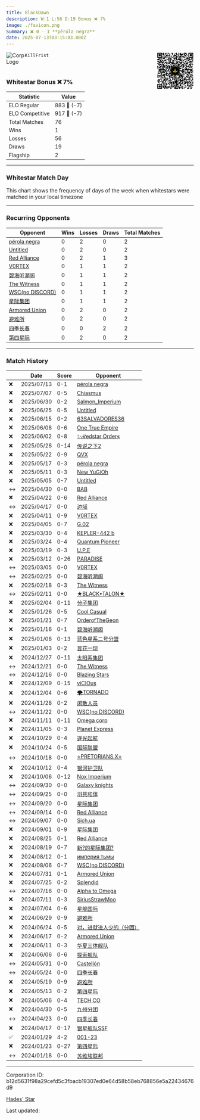 ```yaml
---
title: ​BlackDawn
description: W:1 L:56 D:19 Bonus ❌ 7%
image: ./favicon.png
Summary: ❌ 0 - 1 **pérola negra**
date: 2025-07-13T03:15:03.000Z
---
```

<head>
<link rel="icon" type="image/x-icon" href="./favicon.ico">
</head>
<img align="left" width="50" height="50" src="./favicon.ico" alt="Corp Logo"><img align="right" width="100" height="100" src="./qr.png" alt="QR Code">

```
KillFrist
```
<br>

### Whitestar Bonus ❌ 7%

| Statistic | Value |
| --- | --- |
| ELO Regular | 883 🔻  (-7)|
| ELO Competitive | 917 🔻  (-7)|
| Total Matches | 76 |
| Wins | 1 |
| Losses | 56 |
| Draws | 19 |
| Flagship | 2 |

---

### Whitestar Match Day

This chart shows the frequency of days of the week when whitestars were matched in your local timezone

<!-- Load Chart.js from jsDelivr CDN -->
<script src="https://cdn.jsdelivr.net/npm/chart.js@4.0.1"></script>

<!-- Create a canvas element where the chart will be rendered -->
<canvas id="myChart" width="400" height="200"></canvas>

<!-- JavaScript code to render the bar chart -->
<script>
    document.addEventListener("DOMContentLoaded", function() {
        // Ensure scanTime is an array; if empty, handle accordingly
        let timestamps = [1751944503,1751421182,1750864158,1750382563,1749555055,1748962533,1748447789,1748008744,1747521062,1747060174,1746546415,1746043224,1745552369,1744907114,1744439533,1743957214,1743450536,1742929086,1742417284,1741922334,1741382356,1740768134,1740072892,1739478861,1738864551,1738271006,1737491138,1737044576,1736556803,1735888514,1735451573,1734863182,1734322329,1733875537,1733348489,1732855092,1732376486,1731811538,1730911546,1730411731,1729781785,1729317604,1728791063,1728322514,1727802311,1727303542,1726838319,1726374634,1725913783,1725249338,1724798029,1724181949,1723605588,1723061366,1722546889,1722007946,1721500787,1720723310,1720267098,1719658075,1719208091,1718759126,1718229165,1717696248,1717200031,1716714883,1716159173,1715660112,1715210033,1714540211,1714042337,1713414111,1712945957,1706074719,1705589382,1705113074];

        const fontColor = 'rgba(64, 128, 160, 1)';

        // Function to convert Unix timestamps to day of the week (0=Sunday, 6=Saturday)
        function getDayOfWeek(timestamp) {
            return new Date(timestamp * 1000).getDay();
        }

        // Initialize an array to count occurrences for each day of the week
        let dayCounts = [0, 0, 0, 0, 0, 0, 0];

        // Populate the dayCounts array based on the scanTime data
        timestamps.forEach(ts => {
            let dayOfWeek = getDayOfWeek(ts);
            dayCounts[dayOfWeek]++;
        });

        // Chart.js configuration for the bar chart
        const data = {
            labels: ['Sunday', 'Monday', 'Tuesday', 'Wednesday', 'Thursday', 'Friday', 'Saturday'],
            datasets: [{
                data: dayCounts,
                backgroundColor: [
                    'rgba(0, 191, 255, 0.2)',   // Deep Sky Blue (Sunday)
                    'rgba(135, 206, 250, 0.2)', // Light Sky Blue (Monday)
                    'rgba(173, 216, 230, 0.2)', // Light Blue (Tuesday)
                    'rgba(214, 236, 243, 0.2)', // Custom light blue (Wednesday)
                    'rgba(173, 216, 230, 0.2)', // Light Blue (Thursday)
                    'rgba(135, 206, 250, 0.2)', // Light Sky Blue (Friday)
                    'rgba(0, 191, 255, 0.2)'    // Deep Sky Blue (Saturday)
                ],
                borderColor: [
                    'rgba(0, 191, 255, 1)',
                    'rgba(135, 206, 250, 1)',
                    'rgba(173, 216, 230, 1)',
                    'rgba(214, 236, 243, 1)',
                    'rgba(173, 216, 230, 1)',
                    'rgba(135, 206, 250, 1)',
                    'rgba(0, 191, 255, 1)'
                ],
                borderWidth: 1,
                minBarLength: 5
            }]
        };

        const config = {
            type: 'bar',
            data: data,
            options: {
                scales: {
                    y: {
                        beginAtZero: true,
                        ticks: {
                            stepSize: 1,
                            color: fontColor
                        },
                        grid: {
                            color: 'rgba(255, 255, 255, 0.2)'
                        }
                    },
                    x: {
                        ticks: {
                            color: fontColor
                        },
                        grid: {
                            display: false 
                        }
                    }
                },
                plugins: {
                    legend: {
                        display: false
                    }
                }
            }
        };

        // Render the chart
        const ctx = document.getElementById('myChart').getContext('2d');
        const myChart = new Chart(ctx, config);
    });
</script>
    
---
### Recurring Opponents

| Opponent | Wins | Losses | Draws | Total Matches |
| --- | --- | --- | --- | --- |
| [pérola negra](https://ws.tsl.rocks/corp/731b9063ad91473ffe9bbd2721ce5b77e0774b482c7d88033ce2ba6f834b535a/) | 0 | 2 | 0 | 2 |
| [Untitled](https://ws.tsl.rocks/corp/305784e9338a041a730cb3abeb4244f9bfd32abf704e052a1920bf6fb7a11eb3/) | 0 | 2 | 0 | 2 |
| [Red Alliance](https://ws.tsl.rocks/corp/72789009cc9ae3283afaad2d17fcfbd83e52175a6d6e4ec1a7161ef38645b0d8/) | 0 | 2 | 1 | 3 |
| [V0RTEX](https://ws.tsl.rocks/corp/dfbf2c493d0f00dab04291385bfd5d8b9673e7234e9cdaabddbff84f01ab0272/) | 0 | 1 | 1 | 2 |
| [碧海听潮阁](https://ws.tsl.rocks/corp/11d495c2f3535ba7b46e5ca06f9b86bd6069ab4384b7b3231b4cdce4a151dba1/) | 0 | 1 | 1 | 2 |
| [The Witness](https://ws.tsl.rocks/corp/b7b956df82c516f3d2c025c8ce1a2c4932eab3de4a2f63b49184241db2b3075c/) | 0 | 1 | 1 | 2 |
| [WSC\(no DISCORD\)](https://ws.tsl.rocks/corp/d15ca51c4f5ca0bf259101e7243117d8270dd8f264ecd4a7f6f694d2b98c7919/) | 0 | 1 | 1 | 2 |
| [星际集团](https://ws.tsl.rocks/corp/67927cef3b9a4d68a6d2c19566471f1b50b33eb4591df40d9631d6b6759db55c/) | 0 | 1 | 1 | 2 |
| [Armored Union](https://ws.tsl.rocks/corp/4dacc02ca314ab864578421db538b0eb10b0c8c81dc0edd91c5090717d087c7f/) | 0 | 2 | 0 | 2 |
| [避难所](https://ws.tsl.rocks/corp/e2cec33caaaef7f020ed5fb31cb29a2804d8b5ab3a781ab69b08fadac88f7102/) | 0 | 2 | 0 | 2 |
| [四季长春](https://ws.tsl.rocks/corp/cf0b11914dc18d8e669592ecfe191f115c4e5fdba09d130d260bb625b36a3179/) | 0 | 0 | 2 | 2 |
| [第四星际](https://ws.tsl.rocks/corp/42d38d5f95c493cb1822f0c89a5366e532a9dc30c0019e03cf7ddd280bf55040/) | 0 | 2 | 0 | 2 |

---
### Match History

|  | Date | Score | Opponent |
| --- | --- | --- | --- |
| ❌ | 2025/07/13 | 0-1 | [pérola negra](https://ws.tsl.rocks/corp/731b9063ad91473ffe9bbd2721ce5b77e0774b482c7d88033ce2ba6f834b535a/) |
| ❌ | 2025/07/07 | 0-5 | [Chiasmus](https://ws.tsl.rocks/corp/5e1e520f8c04bfa18e2f0bdad432fd5788b965dbcbd47d9f351c3d3074aca34d/) |
| ❌ | 2025/06/30 | 0-2 | [Salmon\_Imperium](https://ws.tsl.rocks/corp/b5faa201fbeb2e298123635203c4f54acf0f85cf9e9b60a05d5fd6e7227e0d18/) |
| ❌ | 2025/06/25 | 0-5 | [Untitled](https://ws.tsl.rocks/corp/305784e9338a041a730cb3abeb4244f9bfd32abf704e052a1920bf6fb7a11eb3/) |
| ❌ | 2025/06/15 | 0-2 | [63SALVADORES36](https://ws.tsl.rocks/corp/ac4e1665a51bdd039d04798e56c3bd85b526c57cf7015fd400b6c8d8ccd959a3/) |
| ❌ | 2025/06/08 | 0-6 | [One True Empire](https://ws.tsl.rocks/corp/7e29d1af231dce04c39b39f2cd8e189806f7d6a74a9199861598c2e27fdc5029/) |
| ❌ | 2025/06/02 | 0-8 | [✨ℛedstar Order«](https://ws.tsl.rocks/corp/01220718f2aba52af83767c0d2e500ff584ec88cd06a8fa451841a5576937e8d/) |
| ❌ | 2025/05/28 | 0-14 | [传说之下2](https://ws.tsl.rocks/corp/faa2aefadbb402432c939d718812c12a5541becc311c39f57a880750d11c56bb/) |
| ❌ | 2025/05/22 | 0-9 | [QVX](https://ws.tsl.rocks/corp/7332e0f84974c827954677fdba873fd8eaf407e07c4322f503b904a9456b2665/) |
| ❌ | 2025/05/17 | 0-3 | [pérola negra](https://ws.tsl.rocks/corp/731b9063ad91473ffe9bbd2721ce5b77e0774b482c7d88033ce2ba6f834b535a/) |
| ❌ | 2025/05/11 | 0-3 | [New YuGiOh](https://ws.tsl.rocks/corp/14dfb83015e3c431e3b62aa4d0a6966657e5a34996e34d185efb92f703eda337/) |
| ❌ | 2025/05/05 | 0-7 | [Untitled](https://ws.tsl.rocks/corp/305784e9338a041a730cb3abeb4244f9bfd32abf704e052a1920bf6fb7a11eb3/) |
| ↔️ | 2025/04/30 | 0-0 | [BAB](https://ws.tsl.rocks/corp/d17895c8b0b7003682ed6441ed0a2040355c3b53e6e4609302acccab6a0deaea/) |
| ❌ | 2025/04/22 | 0-6 | [Red Alliance](https://ws.tsl.rocks/corp/72789009cc9ae3283afaad2d17fcfbd83e52175a6d6e4ec1a7161ef38645b0d8/) |
| ↔️ | 2025/04/17 | 0-0 | [边域](https://ws.tsl.rocks/corp/b982530486b86a4944af4474183f3fa6aca9db7a2a4195c018930f68d6ede865/) |
| ❌ | 2025/04/11 | 0-9 | [V0RTEX](https://ws.tsl.rocks/corp/dfbf2c493d0f00dab04291385bfd5d8b9673e7234e9cdaabddbff84f01ab0272/) |
| ❌ | 2025/04/05 | 0-7 | [G\.02](https://ws.tsl.rocks/corp/3d66e65d60badaec626f25167e924ca012f6a859eee35b41a49a6e00ded7c124/) |
| ❌ | 2025/03/30 | 0-4 | [KEPLER\-442 b](https://ws.tsl.rocks/corp/c9e8ef79747025d87acfcacbae38ece23cad9cc7da1d7e440fe4dc1419e6d374/) |
| ❌ | 2025/03/24 | 0-4 | [Quantum Pioneer](https://ws.tsl.rocks/corp/fe4e5b559382124e9a6e83ce04fc490dbfb51a1f3ad7377fe9c69c8d239c25da/) |
| ❌ | 2025/03/19 | 0-3 | [U\.P\.E](https://ws.tsl.rocks/corp/fc06e2f3477d57f180521828616b988b58c6e5f6359dcfdc34b2e1fea93d309d/) |
| ❌ | 2025/03/12 | 0-26 | [РARADISЕ](https://ws.tsl.rocks/corp/03c58fc5ec06999aae229fdff322b3b4e29ed65d445af279f69068d3f7180287/) |
| ↔️ | 2025/03/05 | 0-0 | [V0RTEX](https://ws.tsl.rocks/corp/dfbf2c493d0f00dab04291385bfd5d8b9673e7234e9cdaabddbff84f01ab0272/) |
| ↔️ | 2025/02/25 | 0-0 | [碧海听潮阁](https://ws.tsl.rocks/corp/11d495c2f3535ba7b46e5ca06f9b86bd6069ab4384b7b3231b4cdce4a151dba1/) |
| ❌ | 2025/02/18 | 0-3 | [The Witness](https://ws.tsl.rocks/corp/b7b956df82c516f3d2c025c8ce1a2c4932eab3de4a2f63b49184241db2b3075c/) |
| ↔️ | 2025/02/11 | 0-0 | [★BLACK•TALON★](https://ws.tsl.rocks/corp/3e7a8d9fa0eccda2bbaba515d9658797d143de56c55303f6587d9f817fa80be0/) |
| ❌ | 2025/02/04 | 0-11 | [分子集团](https://ws.tsl.rocks/corp/5b9f14a83989065d411d1e21d908ce3fc4939d48e815ffc39b1b18b6752c827b/) |
| ❌ | 2025/01/26 | 0-5 | [Cool Casual](https://ws.tsl.rocks/corp/9a2a796d16f4c8e1d525d5964621454c42a10aa6c544766a55463862c9d3b6f0/) |
| ❌ | 2025/01/21 | 0-7 | [OrderofTheGeon](https://ws.tsl.rocks/corp/85f6a14e4f7488eb8134ea422522636da92d121d81297b3018e1e69fac907762/) |
| ❌ | 2025/01/16 | 0-1 | [碧海听潮阁](https://ws.tsl.rocks/corp/11d495c2f3535ba7b46e5ca06f9b86bd6069ab4384b7b3231b4cdce4a151dba1/) |
| ❌ | 2025/01/08 | 0-13 | [蓝色星系二号分盟](https://ws.tsl.rocks/corp/40ffb900f40aefc1fa4fddd4d036e0466577312c7fb8e16ae315cd8868015297/) |
| ❌ | 2025/01/03 | 0-2 | [昙花一现](https://ws.tsl.rocks/corp/f4fd4fa59ab25e2d5c7dbeade6de593918c0902906d810e0f1688ec1133b9510/) |
| ❌ | 2024/12/27 | 0-11 | [太阳系集团](https://ws.tsl.rocks/corp/50f5e0a888ce2f21c0980be0cbb1e444e1d7eeb9dcb2095c3e428bd5bde7a9f6/) |
| ↔️ | 2024/12/21 | 0-0 | [The Witness](https://ws.tsl.rocks/corp/b7b956df82c516f3d2c025c8ce1a2c4932eab3de4a2f63b49184241db2b3075c/) |
| ↔️ | 2024/12/16 | 0-0 | [Blazing Stars](https://ws.tsl.rocks/corp/f1c390fb4786da2cb59b7b39519a0ecf6022d4ba017d407af5286aa056682aff/) |
| ❌ | 2024/12/09 | 0-15 | [viCIOus](https://ws.tsl.rocks/corp/910b93255c2b748443e55624583e16ee14d84a577cd7b8e3127f0d1fcb363fbb/) |
| ❌ | 2024/12/04 | 0-6 | [🌪TORNADO](https://ws.tsl.rocks/corp/df15d02d32c67d60995e68d6c4197c23b340a0a985f04280563d8d07bd4536fa/) |
| ❌ | 2024/11/28 | 0-2 | [闲散人员](https://ws.tsl.rocks/corp/4f0fa774b66e4f744a305525f92e7252205ae754df0f3982b577b32caf32cdbc/) |
| ↔️ | 2024/11/22 | 0-0 | [WSC\(no DISCORD\)](https://ws.tsl.rocks/corp/d15ca51c4f5ca0bf259101e7243117d8270dd8f264ecd4a7f6f694d2b98c7919/) |
| ❌ | 2024/11/11 | 0-11 | [Omega corp](https://ws.tsl.rocks/corp/17140be6e5915edf2d09ebcf246a7c2650cf39def04823c9a04bdf81ff8fc38e/) |
| ❌ | 2024/11/05 | 0-3 | [Planet Express](https://ws.tsl.rocks/corp/6076486f3dce07118a180607ff9893eb5686dc57f65f7ed66d5e473007bd838c/) |
| ❌ | 2024/10/29 | 0-4 | [逐光起航](https://ws.tsl.rocks/corp/e6bb076aa209101b5fa1cbc40a614c241d71ab5eca143c733b81aed6302455e8/) |
| ❌ | 2024/10/24 | 0-5 | [国际联盟](https://ws.tsl.rocks/corp/4b25f449617273077d1898d67e79bfe22c803412bb840eb68412fe0ee7224a95/) |
| ↔️ | 2024/10/18 | 0-0 | [⭐PRETORIANS\.X⭐](https://ws.tsl.rocks/corp/cb69b877d0e7ac86c3ce149f74e3c8db3a6352f330dc8da3e9754e9468a3255a/) |
| ❌ | 2024/10/12 | 0-4 | [银河护卫队](https://ws.tsl.rocks/corp/e522df7ad34eabee08393efb864d53bdc897d0ad187170616d6ef924df5c7267/) |
| ❌ | 2024/10/06 | 0-12 | [Nox Imperium](https://ws.tsl.rocks/corp/b60fb003fae650d1de18e7bca4fad04f9805501f4568d07ceb47bffdfeb613c1/) |
| ↔️ | 2024/09/30 | 0-0 | [Galaxy knights](https://ws.tsl.rocks/corp/e2fdd92c8c65a1319fc38e36e02c598cfba35a84770417b582cf6d8f6353d431/) |
| ↔️ | 2024/09/25 | 0-0 | [羽共和体](https://ws.tsl.rocks/corp/61b6e0502a087307a2ecf50e5d84f6123ad19984dc5790c997f16a676213aa7e/) |
| ↔️ | 2024/09/20 | 0-0 | [星际集团](https://ws.tsl.rocks/corp/67927cef3b9a4d68a6d2c19566471f1b50b33eb4591df40d9631d6b6759db55c/) |
| ↔️ | 2024/09/14 | 0-0 | [Red Alliance](https://ws.tsl.rocks/corp/72789009cc9ae3283afaad2d17fcfbd83e52175a6d6e4ec1a7161ef38645b0d8/) |
| ↔️ | 2024/09/07 | 0-0 | [Sich\.ua](https://ws.tsl.rocks/corp/9fcd6d7c4fe7f8e39acf48585dfe9c6d3d14edc7781fe8caf85618b3e98c685d/) |
| ❌ | 2024/09/01 | 0-9 | [星际集团](https://ws.tsl.rocks/corp/67927cef3b9a4d68a6d2c19566471f1b50b33eb4591df40d9631d6b6759db55c/) |
| ❌ | 2024/08/25 | 0-1 | [Red Alliance](https://ws.tsl.rocks/corp/72789009cc9ae3283afaad2d17fcfbd83e52175a6d6e4ec1a7161ef38645b0d8/) |
| ❌ | 2024/08/19 | 0-7 | [新?的星际集团?](https://ws.tsl.rocks/corp/22bf8dd694333c9c627c373b02fed1704094cf10e94618c1f79feaef53183e7e/) |
| ❌ | 2024/08/12 | 0-1 | [империя тьмы](https://ws.tsl.rocks/corp/4eb22a1b793e5d03579cea15c873b1bef56fea02420a4e55edb18a200f7fc46a/) |
| ❌ | 2024/08/06 | 0-7 | [WSC\(no DISCORD\)](https://ws.tsl.rocks/corp/d15ca51c4f5ca0bf259101e7243117d8270dd8f264ecd4a7f6f694d2b98c7919/) |
| ❌ | 2024/07/31 | 0-1 | [Armored Union](https://ws.tsl.rocks/corp/4dacc02ca314ab864578421db538b0eb10b0c8c81dc0edd91c5090717d087c7f/) |
| ❌ | 2024/07/25 | 0-2 | [Splendid](https://ws.tsl.rocks/corp/8d0fd2cb62785c9876643edf419b241f0f86e339052e5d3e4fab40b0416828dd/) |
| ↔️ | 2024/07/16 | 0-0 | [Alpha to Omega](https://ws.tsl.rocks/corp/2b3694014264240c8c0d1bb6a20e9d120dff2b6680c98b4e06e34bfd489f9da6/) |
| ❌ | 2024/07/11 | 0-3 | [SiriusStrawMoo](https://ws.tsl.rocks/corp/c83a5744ea256d2c1fa59660bc0e18e8d01a2a467bc13fec27a8b30f689e220b/) |
| ❌ | 2024/07/04 | 0-6 | [星舰国际](https://ws.tsl.rocks/corp/2142b75cc6d1c522c423a860fbda7616d7745f8fee25121ec3a8f26068b0f3b5/) |
| ❌ | 2024/06/29 | 0-9 | [避难所](https://ws.tsl.rocks/corp/e2cec33caaaef7f020ed5fb31cb29a2804d8b5ab3a781ab69b08fadac88f7102/) |
| ❌ | 2024/06/24 | 0-5 | [对，进就进人少的（分团）](https://ws.tsl.rocks/corp/69a860d3020745a9088fa70fa7ebc4caaa8a6181832961bcd607fbfa627203f3/) |
| ❌ | 2024/06/17 | 0-2 | [Armored Union](https://ws.tsl.rocks/corp/4dacc02ca314ab864578421db538b0eb10b0c8c81dc0edd91c5090717d087c7f/) |
| ❌ | 2024/06/11 | 0-3 | [华夏三体舰队](https://ws.tsl.rocks/corp/a457b1d7612cdff92b655d33cf4ffd72b38aa796525cf0432423cfd0d01c6cf9/) |
| ❌ | 2024/06/06 | 0-6 | [探索舰队](https://ws.tsl.rocks/corp/8c465701390ed74d4d115e58d66289afb2eeef6247ca351a4cf88a0046e6fe55/) |
| ↔️ | 2024/05/31 | 0-0 | [Castellón](https://ws.tsl.rocks/corp/fb37feb3f3a25067b78ab399c4596445451b0e856913d5588ca613bdd5a0456a/) |
| ↔️ | 2024/05/24 | 0-0 | [四季长春](https://ws.tsl.rocks/corp/cf0b11914dc18d8e669592ecfe191f115c4e5fdba09d130d260bb625b36a3179/) |
| ❌ | 2024/05/19 | 0-9 | [避难所](https://ws.tsl.rocks/corp/e2cec33caaaef7f020ed5fb31cb29a2804d8b5ab3a781ab69b08fadac88f7102/) |
| ❌ | 2024/05/13 | 0-2 | [第四星际](https://ws.tsl.rocks/corp/42d38d5f95c493cb1822f0c89a5366e532a9dc30c0019e03cf7ddd280bf55040/) |
| ❌ | 2024/05/06 | 0-4 | [TECH CO](https://ws.tsl.rocks/corp/49f9afe365665b0d622f99306a23e7a2ebd9cf7022ee79c25e08917977ab9d7a/) |
| ❌ | 2024/04/30 | 0-5 | [九州分团](https://ws.tsl.rocks/corp/e7374c31c95ba96f5c59c7c1de632517dd4cec2d4680e25e7f34d077133e4d4f/) |
| ↔️ | 2024/04/23 | 0-0 | [四季长春](https://ws.tsl.rocks/corp/cf0b11914dc18d8e669592ecfe191f115c4e5fdba09d130d260bb625b36a3179/) |
| ❌ | 2024/04/17 | 0-17 | [银星舰队SSF](https://ws.tsl.rocks/corp/c02d97cc37c082739a7828b6669ee67e2108bbf3d9f33628c650ced9fe04dd06/) |
| ✅ | 2024/01/29 | 4-2 | [001\-23](https://ws.tsl.rocks/corp/790662c2084ccccfc01b7d1639992198be537b4040c21dae0a20e650e0667ffc/) |
| ❌ | 2024/01/23 | 0-27 | [第四星际](https://ws.tsl.rocks/corp/42d38d5f95c493cb1822f0c89a5366e532a9dc30c0019e03cf7ddd280bf55040/) |
| ↔️ | 2024/01/18 | 0-0 | [苏维埃联邦](https://ws.tsl.rocks/corp/4b067d39aa68bf846ec24a1af1a1038844cfa78699d1190f74a77b1745e148ac/) |

---
Corporation ID: b12d5631f98a29cefd5c3fbacb19307ed0e64d58b58eb768856e5a22434676d9

[Hades' Star](https://www.hadesstar.com)
<script src="/assets/localtime.js"></script>
<div>
  Last updated: <span class="last-updated-date" data-unix-time="1752376503"></span>
</div>